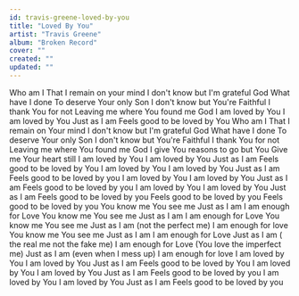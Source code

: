 ```yaml
---
id: travis-greene-loved-by-you
title: "Loved By You"
artist: "Travis Greene"
album: "Broken Record"
cover: ""
created: ""
updated: ""
---
```


Who am I
That I remain on your mind
I don't know but I'm grateful God
What have I done
To deserve Your only Son
I don't know but You're Faithful
I thank You for not
Leaving me where
You found me God
I am loved by You
I am loved by You
Just as I am
Feels good to be loved by You
Who am I
That I remain on Your mind
I don't know but I'm grateful God
What have I done
To deserve Your only Son
I don't know but You're Faithful
I thank You for not
Leaving me where
You found me God
I give You reasons to go but You
Give me Your heart still
I am loved by You
I am loved by You
Just as I am
Feels good to be loved by You
I am loved by You
I am loved by You
Just as I am
Feels good to be loved by you
I am loved by You
I am loved by You
Just as I am
Feels good to be loved by you
I am loved by You
I am loved by You
Just as I am
Feels good to be loved by you
Feels good to be loved by you
Feels good to be loved by you
You know me
You see me
Just as I am
I am enough for Love
You know me
You see me
Just as I am
I am enough for Love
You know me
You see me
Just as I am (not the perfect me)
I am enough for love
You know me
You see me
Just as I am
I am enough for Love
Just as I am ( the real me not the fake me)
I am enough for Love (You love the imperfect me)
Just as I am (even when I mess up)
I am enough for love
I am loved by You
I am loved by You
Just as I am
Feels good to be loved by You
I am loved by You
I am loved by You
Just as I am
Feels good to be loved by you
I am loved by You
I am loved by You
Just as I am
Feels good to be loved by you